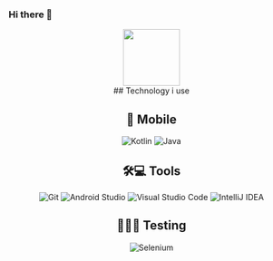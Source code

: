 ### Hi there 👋

<div id="header" align="center">
  <img src="https://media2.giphy.com/media/v1.Y2lkPTc5MGI3NjExdXVnNXFxZ2IwMmpxeHA1M2gwZDUycGNsc2RkeHEzNWlqYWR4aXlvciZlcD12MV9pbnRlcm5hbF9naWZfYnlfaWQmY3Q9cw/5XMAnQRqzeprZF6GnW/giphy.gif" width="100"/>
</div>

<div id="technologies" align="center">
## Technology i use

## 📱 Mobile 
![Kotlin](https://img.shields.io/badge/kotlin-%237F52FF.svg?style=for-the-badge&logo=kotlin&logoColor=white)
![Java](https://img.shields.io/badge/java-%23ED8B00.svg?style=for-the-badge&logo=openjdk&logoColor=white)


## 🛠💻 Tools
![Git](https://img.shields.io/badge/Git-F05032?style=for-the-badge&logo=git&logoColor=white)
![Android Studio](https://img.shields.io/badge/Android%20Studio-3DDC84.svg?style=for-the-badge&logo=android-studio&logoColor=white)
![Visual Studio Code](https://img.shields.io/badge/Visual_Studio_Code-0078D4?style=for-the-badge&logo=visual%20studio%20code&logoColor=white)
![IntelliJ IDEA](https://img.shields.io/badge/IntelliJIDEA-000000.svg?style=for-the-badge&logo=intellij-idea&logoColor=white)


## 🧪📝✅ Testing
![Selenium](https://img.shields.io/badge/-selenium-%43B02A?style=for-the-badge&logo=selenium&logoColor=white)
</div>



<!--
**TaloHomes404/TaloHomes404** is a ✨ _special_ ✨ repository because its `README.md` (this file) appears on your GitHub profile.

Here are some ideas to get you started:

- 🔭 I’m currently working on ...
- 🌱 I’m currently learning ...
- 👯 I’m looking to collaborate on ...
- 🤔 I’m looking for help with ...
- 💬 Ask me about ...
- 📫 How to reach me: ...
- 😄 Pronouns: ...
- ⚡ Fun fact: ...
-->
